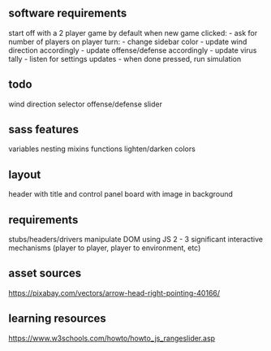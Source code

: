 
## software requirements

start off with a 2 player game by default
when new game clicked:
    - ask for number of players
on player turn:
    - change sidebar color
    - update wind direction accordingly
    - update offense/defense accordingly
    - update virus tally
    - listen for settings updates
    - when done pressed, run simulation


## todo

wind direction selector
offense/defense slider


## sass features

variables
nesting
mixins
functions
lighten/darken colors


## layout

header with title and control panel
board with image in background


## requirements

stubs/headers/drivers
manipulate DOM using JS
2 - 3 significant interactive mechanisms (player to player, player to environment, etc)

## asset sources

https://pixabay.com/vectors/arrow-head-right-pointing-40166/


## learning resources

https://www.w3schools.com/howto/howto_js_rangeslider.asp
